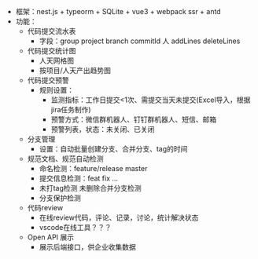 - 框架：nest.js + typeorm + SQLite + vue3 + webpack ssr + antd
- 功能：
  - 代码提交流水表
    - 字段：group project branch commitId 人 addLines deleteLines
  - 代码提交统计图
    - 人天网格图
    - 按项目/人天产出趋势图
  - 代码提交预警
    - 规则设置：
      - 监测指标：工作日提交<1次、需提交当天未提交(Excel导入，根据jira任务制作)
      - 预警方式：微信群机器人、钉钉群机器人、短信、邮箱
      - 预警列表，状态：未关闭、已关闭
  - 分支管理
    - 设置：自动批量创建分支、合并分支、tag的时间
  - 规范文档、规范自动检测
    - 命名检测：feature/release master
    - 提交信息检测：feat fix ...
    - 未打tag检测 未删除合并分支检测
    - 分支保护检测
  - 代码review
    - 在线review代码，评论、记录，讨论，统计解决状态
    - vscode在线工具？？？
  - Open API 展示
    - 展示后端接口，供企业收集数据
